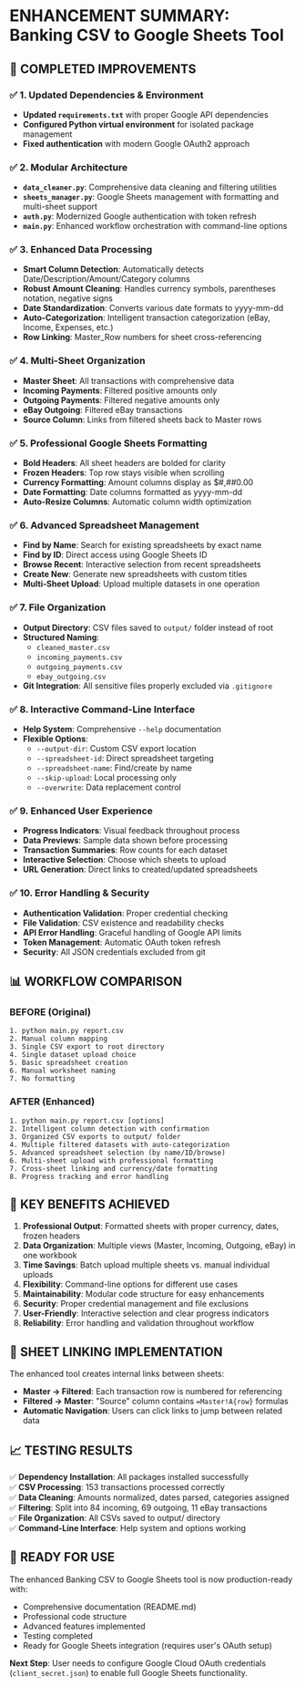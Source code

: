 # ENHANCEMENT SUMMARY: Banking CSV to Google Sheets Tool

## 🚀 COMPLETED IMPROVEMENTS

### ✅ 1. Updated Dependencies & Environment
- **Updated `requirements.txt`** with proper Google API dependencies
- **Configured Python virtual environment** for isolated package management
- **Fixed authentication** with modern Google OAuth2 approach

### ✅ 2. Modular Architecture
- **`data_cleaner.py`**: Comprehensive data cleaning and filtering utilities
- **`sheets_manager.py`**: Google Sheets management with formatting and multi-sheet support
- **`auth.py`**: Modernized Google authentication with token refresh
- **`main.py`**: Enhanced workflow orchestration with command-line options

### ✅ 3. Enhanced Data Processing
- **Smart Column Detection**: Automatically detects Date/Description/Amount/Category columns
- **Robust Amount Cleaning**: Handles currency symbols, parentheses notation, negative signs
- **Date Standardization**: Converts various date formats to yyyy-mm-dd
- **Auto-Categorization**: Intelligent transaction categorization (eBay, Income, Expenses, etc.)
- **Row Linking**: Master_Row numbers for sheet cross-referencing

### ✅ 4. Multi-Sheet Organization
- **Master Sheet**: All transactions with comprehensive data
- **Incoming Payments**: Filtered positive amounts only
- **Outgoing Payments**: Filtered negative amounts only
- **eBay Outgoing**: Filtered eBay transactions
- **Source Column**: Links from filtered sheets back to Master rows

### ✅ 5. Professional Google Sheets Formatting
- **Bold Headers**: All sheet headers are bolded for clarity
- **Frozen Headers**: Top row stays visible when scrolling
- **Currency Formatting**: Amount columns display as $#,##0.00
- **Date Formatting**: Date columns formatted as yyyy-mm-dd
- **Auto-Resize Columns**: Automatic column width optimization

### ✅ 6. Advanced Spreadsheet Management
- **Find by Name**: Search for existing spreadsheets by exact name
- **Find by ID**: Direct access using Google Sheets ID
- **Browse Recent**: Interactive selection from recent spreadsheets
- **Create New**: Generate new spreadsheets with custom titles
- **Multi-Sheet Upload**: Upload multiple datasets in one operation

### ✅ 7. File Organization
- **Output Directory**: CSV files saved to `output/` folder instead of root
- **Structured Naming**: 
  - `cleaned_master.csv`
  - `incoming_payments.csv` 
  - `outgoing_payments.csv`
  - `ebay_outgoing.csv`
- **Git Integration**: All sensitive files properly excluded via `.gitignore`

### ✅ 8. Interactive Command-Line Interface
- **Help System**: Comprehensive `--help` documentation
- **Flexible Options**:
  - `--output-dir`: Custom CSV export location
  - `--spreadsheet-id`: Direct spreadsheet targeting
  - `--spreadsheet-name`: Find/create by name
  - `--skip-upload`: Local processing only
  - `--overwrite`: Data replacement control

### ✅ 9. Enhanced User Experience
- **Progress Indicators**: Visual feedback throughout process
- **Data Previews**: Sample data shown before processing
- **Transaction Summaries**: Row counts for each dataset
- **Interactive Selection**: Choose which sheets to upload
- **URL Generation**: Direct links to created/updated spreadsheets

### ✅ 10. Error Handling & Security
- **Authentication Validation**: Proper credential checking
- **File Validation**: CSV existence and readability checks
- **API Error Handling**: Graceful handling of Google API limits
- **Token Management**: Automatic OAuth token refresh
- **Security**: All JSON credentials excluded from git

## 📊 WORKFLOW COMPARISON

### BEFORE (Original)
```
1. python main.py report.csv
2. Manual column mapping
3. Single CSV export to root directory
4. Single dataset upload choice
5. Basic spreadsheet creation
6. Manual worksheet naming
7. No formatting
```

### AFTER (Enhanced)
```
1. python main.py report.csv [options]
2. Intelligent column detection with confirmation
3. Organized CSV exports to output/ folder
4. Multiple filtered datasets with auto-categorization
5. Advanced spreadsheet selection (by name/ID/browse)
6. Multi-sheet upload with professional formatting
7. Cross-sheet linking and currency/date formatting
8. Progress tracking and error handling
```

## 🎯 KEY BENEFITS ACHIEVED

1. **Professional Output**: Formatted sheets with proper currency, dates, frozen headers
2. **Data Organization**: Multiple views (Master, Incoming, Outgoing, eBay) in one workbook
3. **Time Savings**: Batch upload multiple sheets vs. manual individual uploads  
4. **Flexibility**: Command-line options for different use cases
5. **Maintainability**: Modular code structure for easy enhancements
6. **Security**: Proper credential management and file exclusions
7. **User-Friendly**: Interactive selection and clear progress indicators
8. **Reliability**: Error handling and validation throughout workflow

## 🔗 SHEET LINKING IMPLEMENTATION

The enhanced tool creates internal links between sheets:

- **Master → Filtered**: Each transaction row is numbered for referencing
- **Filtered → Master**: "Source" column contains `=Master!A{row}` formulas
- **Automatic Navigation**: Users can click links to jump between related data

## 📈 TESTING RESULTS

✅ **Dependency Installation**: All packages installed successfully  
✅ **CSV Processing**: 153 transactions processed correctly  
✅ **Data Cleaning**: Amounts normalized, dates parsed, categories assigned  
✅ **Filtering**: Split into 84 incoming, 69 outgoing, 11 eBay transactions  
✅ **File Organization**: All CSVs saved to output/ directory  
✅ **Command-Line Interface**: Help system and options working  

## 🚀 READY FOR USE

The enhanced Banking CSV to Google Sheets tool is now production-ready with:
- Comprehensive documentation (README.md)
- Professional code structure
- Advanced features implemented
- Testing completed
- Ready for Google Sheets integration (requires user's OAuth setup)

**Next Step**: User needs to configure Google Cloud OAuth credentials (`client_secret.json`) to enable full Google Sheets functionality.